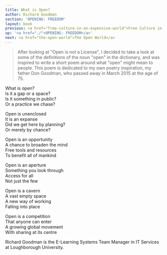 ```yaml
---
title: What is Open?
author: Richard Goodman
section: 'OPENING: FREEDOM'
layout: book
previous: <a href="free-culture-in-an-expensive-world">Free Culture in an Expensive World</a>
up: '<a href="./">OPENING: FREEDOM</a>'
next: <a href="the-open-world">The Open World</a>
---
```


> After looking at "Open is not a License", I decided to take a look
  at some of the definitions of the noun "open" in the dictionary, and
  was inspired to write a short poem around what "open" might mean to
  people.
> This poem is dedicated to my own poetry inspiration, my father Don
  Goodman, who passed away in March 2015 at the age of 75.

What is open?
<br>Is it a gap or a space?
<br>Is it something in public?
<br>Or a practice we chase?

Open is unenclosed
<br>It is an expanse
<br>Did we get here by planning?
<br>Or merely by chance?

Open is an opportunity
<br>A chance to broaden the mind
<br>Free tools and resources
<br>To benefit all of mankind

Open is an aperture
<br>Something you look through
<br>Access for all
<br>Not just the few

Open is a cavern
<br>A vast empty space
<br>A new way of working
<br>Falling into place

Open is a competition
<br>That anyone can enter
<br>A growing global movement
<br>With sharing at its centre

<p class="author bio">Richard Goodman is the E-Learning Systems Team
Manager in IT Services at Loughborough University.</p>

